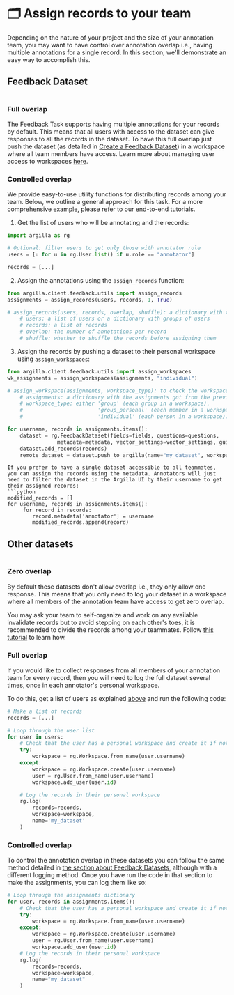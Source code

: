 # 🗂️ Assign records to your team

Depending on the nature of your project and the size of your annotation team, you may want to have control over annotation overlap i.e., having multiple annotations for a single record. In this section, we'll demonstrate an easy way to accomplish this.


## Feedback Dataset

```{include} /_common/feedback_dataset.md
```

### Full overlap

The Feedback Task supports having multiple annotations for your records by default. This means that all users with access to the dataset can give responses to all the records in the dataset. To have this full overlap just push the dataset (as detailed in [Create a Feedback Dataset](create_dataset.md#push-to-argilla)) in a workspace where all team members have access. Learn more about managing user access to workspaces [here](/getting_started/installation/configurations/user_management.md#assign-a-user-to-a-workspace).

### Controlled overlap

We provide easy-to-use utility functions for distributing records among your team. Below, we outline a general approach for this task. For a more comprehensive example, please refer to our end-to-end tutorials.

1. Get the list of users who will be annotating and the records:

```python
import argilla as rg

# Optional: filter users to get only those with annotator role
users = [u for u in rg.User.list() if u.role == "annotator"]

records = [...]
```

2. Assign the annotations using the `assign_records` function:

```python
from argilla.client.feedback.utils import assign_records
assignments = assign_records(users, records, 1, True)

# assign_records(users, records, overlap, shuffle): a dictionary with the assignments
    # users: a list of users or a dictionary with groups of users
    # records: a list of records
    # overlap: the number of annotations per record
    # shuffle: whether to shuffle the records before assigning them
```

3. Assign the records by pushing a dataset to their personal workspace using `assign_workspaces`:

```python
from argilla.client.feedback.utils import assign_workspaces
wk_assignments = assign_workspaces(assignments, "individual")

# assign_workspace(assignments, workspace_type): to check the workspaces
    # assignments: a dictionary with the assignments got from the previous step
    # workspace_type: either 'group' (each group in a workspace),
    #                        'group_personal' (each member in a workspace) or
    #                        'individual' (each person in a workspace).

for username, records in assignments.items():
    dataset = rg.FeedbackDataset(fields=fields, questions=questions,
                metadata=metadata, vector_settings=vector_settings, guidelines=guidelines)
    dataset.add_records(records)
    remote_dataset = dataset.push_to_argilla(name="my_dataset", workspace=username)
```

```{Note}
If you prefer to have a single dataset accessible to all teammates, you can assign the records using the metadata. Annotators will just need to filter the dataset in the Argilla UI by their username to get their assigned records:
```python
modified_records = []
for username, records in assignments.items():
     for record in records:
        record.metadata['annotator'] = username
        modified_records.append(record)
```


## Other datasets

```{include} /_common/other_datasets.md
```

### Zero overlap
By default these datasets don't allow overlap i.e., they only allow one response. This means that you only need to log your dataset in a workspace where all members of the annotation team have access to get zero overlap.

You may ask your team to self-organize and work on any available invalidate records but to avoid stepping on each other's toes, it is recommended to divide the records among your teammates. Follow [this tutorial](/getting_started/installation/configurations/workspace_management) to learn how.


### Full overlap
If you would like to collect responses from all members of your annotation team for every record, then you will need to log the full dataset several times, once in each annotator's personal workspace.

To do this, get a list of users as explained [above](#id1) and run the following code:

```python
# Make a list of records
records = [...]

# Loop through the user list
for user in users:
    # Check that the user has a personal workspace and create it if not
    try:
        workspace = rg.Workspace.from_name(user.username)
    except:
        workspace = rg.Workspace.create(user.username)
        user = rg.User.from_name(user.username)
        workspace.add_user(user.id)

    # Log the records in their personal workspace
    rg.log(
        records=records,
        workspace=workspace,
        name='my_dataset'
    )
```

### Controlled overlap
To control the annotation overlap in these datasets you can follow the same method detailed in [the section about Feedback Datasets](#controlled-overlap), although with a different logging method. Once you have run the code in that section to make the assignments, you can log them like so:

```python
# Loop through the assignments dictionary
for user, records in assignments.items():
    # Check that the user has a personal workspace and create it if not
    try:
        workspace = rg.Workspace.from_name(user.username)
    except:
        workspace = rg.Workspace.create(user.username)
        user = rg.User.from_name(user.username)
        workspace.add_user(user.id)
    # Log the records in their personal workspace
    rg.log(
        records=records,
        workspace=workspace,
        name="my_dataset"
    )
```